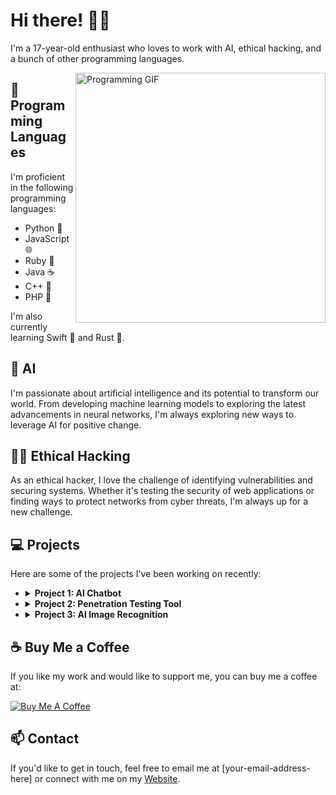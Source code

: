 <!-- Introduction -->
# Hi there! 👋🏼

<div>
  <p align="left">
    I'm a 17-year-old enthusiast who loves to work with AI, ethical hacking, and a bunch of other programming languages.
  </p>
  <img src="https://cdn.dribbble.com/users/1162077/screenshots/3848914/programmer.gif" alt="Programming GIF" width="400" align="right"/>
</div>

## 🚀 Programming Languages

I'm proficient in the following programming languages:

- Python 🐍
- JavaScript 🌐
- Ruby 💎
- Java ☕️
- C++ 🧊
- PHP 🐘

I'm also currently learning Swift 🍎 and Rust 🦀.

## 🤖 AI

I'm passionate about artificial intelligence and its potential to transform our world. From developing machine learning models to exploring the latest advancements in neural networks, I'm always exploring new ways to leverage AI for positive change.

## 🐱‍💻 Ethical Hacking

As an ethical hacker, I love the challenge of identifying vulnerabilities and securing systems. Whether it's testing the security of web applications or finding ways to protect networks from cyber threats, I'm always up for a new challenge.

## 💻 Projects

Here are some of the projects I've been working on recently:

<ul>
  <li>
    <details>
      <summary><b>Project 1: AI Chatbot</b></summary>
      This project involves building a chatbot using natural language processing techniques. I'm using Python and the NLTK library to train the chatbot on a dataset of conversations, and I'm excited to see how it evolves over time!
    </details>
  </li>
  <li>
    <details>
      <summary><b>Project 2: Penetration Testing Tool</b></summary>
      I'm currently developing a tool for penetration testing that can help identify security vulnerabilities in web applications. I'm using Python and the Scapy library to build the tool, and I'm constantly looking for ways to make it more effective.
    </details>
  </li>
  <li>
    <details>
      <summary><b>Project 3: AI Image Recognition</b></summary>
      In this project, I'm exploring the use of convolutional neural networks to recognize objects in images. I'm using TensorFlow and Keras to train the model on a large dataset of images, and I'm excited to see how accurate it can become!
    </details>
  </li>
</ul>

## ☕️ Buy Me a Coffee

If you like my work and would like to support me, you can buy me a coffee at:

<a href="https://www.buymeacoffee.com/your-profile-here" target="_blank"><img src="https://img.buymeacoffee.com/button-api/?text=Buy me a coffee&emoji=&slug=your-profile-here&button_colour=FFDD00&font_colour=000000&font_family=Lato&outline_colour=000000&coffee_colour=ffffff" alt="Buy Me A Coffee" style="height: auto !important;width: auto !important;" ></a>

## 📫 Contact

If you'd like to get in touch, feel free to email me at [your-email-address-here] or connect with me on my [Website](https://www.linkedin.com/in/your-linkedin-profile-here).
